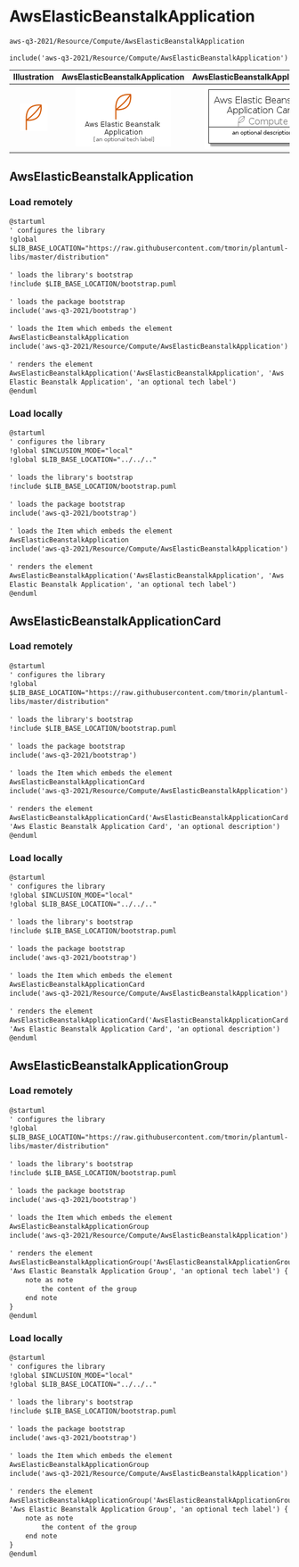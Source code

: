 # AwsElasticBeanstalkApplication


```text
aws-q3-2021/Resource/Compute/AwsElasticBeanstalkApplication
```

```text
include('aws-q3-2021/Resource/Compute/AwsElasticBeanstalkApplication')
```



| Illustration | AwsElasticBeanstalkApplication | AwsElasticBeanstalkApplicationCard | AwsElasticBeanstalkApplicationGroup |
| :---: | :---: | :---: | :---: |
| ![illustration for Illustration](../../../aws-q3-2021/Resource/Compute/AwsElasticBeanstalkApplication.png) | ![illustration for AwsElasticBeanstalkApplication](../../../aws-q3-2021/Resource/Compute/AwsElasticBeanstalkApplication.Local.png) | ![illustration for AwsElasticBeanstalkApplicationCard](../../../aws-q3-2021/Resource/Compute/AwsElasticBeanstalkApplicationCard.Local.png) | ![illustration for AwsElasticBeanstalkApplicationGroup](../../../aws-q3-2021/Resource/Compute/AwsElasticBeanstalkApplicationGroup.Local.png) |




## AwsElasticBeanstalkApplication

### Load remotely
```plantuml
@startuml
' configures the library
!global $LIB_BASE_LOCATION="https://raw.githubusercontent.com/tmorin/plantuml-libs/master/distribution"

' loads the library's bootstrap
!include $LIB_BASE_LOCATION/bootstrap.puml

' loads the package bootstrap
include('aws-q3-2021/bootstrap')

' loads the Item which embeds the element AwsElasticBeanstalkApplication
include('aws-q3-2021/Resource/Compute/AwsElasticBeanstalkApplication')

' renders the element
AwsElasticBeanstalkApplication('AwsElasticBeanstalkApplication', 'Aws Elastic Beanstalk Application', 'an optional tech label')
@enduml
```

### Load locally
```plantuml
@startuml
' configures the library
!global $INCLUSION_MODE="local"
!global $LIB_BASE_LOCATION="../../.."

' loads the library's bootstrap
!include $LIB_BASE_LOCATION/bootstrap.puml

' loads the package bootstrap
include('aws-q3-2021/bootstrap')

' loads the Item which embeds the element AwsElasticBeanstalkApplication
include('aws-q3-2021/Resource/Compute/AwsElasticBeanstalkApplication')

' renders the element
AwsElasticBeanstalkApplication('AwsElasticBeanstalkApplication', 'Aws Elastic Beanstalk Application', 'an optional tech label')
@enduml
```

## AwsElasticBeanstalkApplicationCard

### Load remotely
```plantuml
@startuml
' configures the library
!global $LIB_BASE_LOCATION="https://raw.githubusercontent.com/tmorin/plantuml-libs/master/distribution"

' loads the library's bootstrap
!include $LIB_BASE_LOCATION/bootstrap.puml

' loads the package bootstrap
include('aws-q3-2021/bootstrap')

' loads the Item which embeds the element AwsElasticBeanstalkApplicationCard
include('aws-q3-2021/Resource/Compute/AwsElasticBeanstalkApplication')

' renders the element
AwsElasticBeanstalkApplicationCard('AwsElasticBeanstalkApplicationCard', 'Aws Elastic Beanstalk Application Card', 'an optional description')
@enduml
```

### Load locally
```plantuml
@startuml
' configures the library
!global $INCLUSION_MODE="local"
!global $LIB_BASE_LOCATION="../../.."

' loads the library's bootstrap
!include $LIB_BASE_LOCATION/bootstrap.puml

' loads the package bootstrap
include('aws-q3-2021/bootstrap')

' loads the Item which embeds the element AwsElasticBeanstalkApplicationCard
include('aws-q3-2021/Resource/Compute/AwsElasticBeanstalkApplication')

' renders the element
AwsElasticBeanstalkApplicationCard('AwsElasticBeanstalkApplicationCard', 'Aws Elastic Beanstalk Application Card', 'an optional description')
@enduml
```

## AwsElasticBeanstalkApplicationGroup

### Load remotely
```plantuml
@startuml
' configures the library
!global $LIB_BASE_LOCATION="https://raw.githubusercontent.com/tmorin/plantuml-libs/master/distribution"

' loads the library's bootstrap
!include $LIB_BASE_LOCATION/bootstrap.puml

' loads the package bootstrap
include('aws-q3-2021/bootstrap')

' loads the Item which embeds the element AwsElasticBeanstalkApplicationGroup
include('aws-q3-2021/Resource/Compute/AwsElasticBeanstalkApplication')

' renders the element
AwsElasticBeanstalkApplicationGroup('AwsElasticBeanstalkApplicationGroup', 'Aws Elastic Beanstalk Application Group', 'an optional tech label') {
    note as note
        the content of the group
    end note
}
@enduml
```

### Load locally
```plantuml
@startuml
' configures the library
!global $INCLUSION_MODE="local"
!global $LIB_BASE_LOCATION="../../.."

' loads the library's bootstrap
!include $LIB_BASE_LOCATION/bootstrap.puml

' loads the package bootstrap
include('aws-q3-2021/bootstrap')

' loads the Item which embeds the element AwsElasticBeanstalkApplicationGroup
include('aws-q3-2021/Resource/Compute/AwsElasticBeanstalkApplication')

' renders the element
AwsElasticBeanstalkApplicationGroup('AwsElasticBeanstalkApplicationGroup', 'Aws Elastic Beanstalk Application Group', 'an optional tech label') {
    note as note
        the content of the group
    end note
}
@enduml
```

